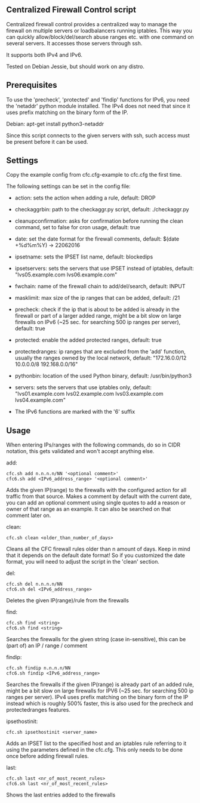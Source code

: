 ## Centralized Firewall Control script

Centralized firewall control provides a centralized way to manage the firewall on multiple servers or loadbalancers running iptables. This way you can quickly allow/block/del/search abuse ranges etc. with one command on several servers.
It accesses those servers through ssh.

It supports both IPv4 and IPv6.

Tested on Debian Jessie, but should work on any distro.

## Prerequisites

To use the 'precheck', 'protected' and 'findip' functions for IPv6, you need the 'netaddr' python module installed. The IPv4 does not need that since it uses prefix matching on the binary form of the IP.

Debian: apt-get install python3-netaddr

Since this script connects to the given servers with ssh, such access must be present before it can be used.

## Settings

Copy the example config from cfc.cfg-example to cfc.cfg the first time.

The following settings can be set in the config file:

* action: sets the action when adding a rule, default: DROP
* checkaggrbin: path to the checkaggr.py script, default: ./checkaggr.py
* cleanupconfirmation: asks for confirmation before running the clean command, set to false for cron usage, default: true
* date: set the date format for the firewall comments, default: $(date +%d%m%Y) -> 22062016
* ipsetname: sets the IPSET list name, default: blockedips
* ipsetservers: sets the servers that use IPSET instead of iptables, default: "lvs05.example.com lvs06.example.com"
* fwchain: name of the firewall chain to add/del/search, default: INPUT
* masklimit: max size of the ip ranges that can be added, default: /21
* precheck: check if the ip that is about to be added is already in the firewall or part of a larger added range, might be a bit slow on large firewalls on IPv6 (~25 sec. for searching 500 ip ranges per server), default: true
* protected: enable the added protected ranges, default: true
* protectedranges: ip ranges that are excluded from the 'add' function, usually the ranges owned by the local network, default: "172.16.0.0/12 10.0.0.0/8 192.168.0.0/16"
* pythonbin: location of the used Python binary, default: /usr/bin/python3
* servers: sets the servers that use iptables only, default: "lvs01.example.com lvs02.example.com lvs03.example.com lvs04.example.com"

* The IPv6 functions are marked with the '6' suffix

## Usage

When entering IPs/ranges with the following commands, do so in CIDR notation, this gets validated and won't accept anything else.

add:

	cfc.sh add n.n.n.n/NN '<optional comment>'
	cfc6.sh add <IPv6_address_range> '<optional comment>'

Adds the given IP(range) to the firewalls with the configured action for all traffic from that source. Makes a comment by default with the current date, you can add an optional comment using single quotes to add a reason or owner of that range as an example. It can also be searched on that comment later on.

clean:

	cfc.sh clean <older_than_number_of_days>

Cleans all the CFC firewall rules older than n amount of days. Keep in mind that it depends on the default date format! So if you customized the date format, you will need to adjust the script in the 'clean' section.

del:

	cfc.sh del n.n.n.n/NN
	cfc6.sh del <IPv6_address_range>

Deletes the given IP(range)/rule from the firewalls

find:

	cfc.sh find <string>
	cfc6.sh find <string>

Searches the firewalls for the given string (case in-sensitive), this can be (part of) an IP / range / comment

findip:

	cfc.sh findip n.n.n.n/NN
	cfc6.sh findip <IPv6_address_range>

Searches the firewalls if the given IP(range) is already part of an added rule, might be a bit slow on large firewalls for IPV6 (~25 sec. for searching 500 ip ranges per server). IPv4 uses prefix matching on the binary form of the IP instead which is roughly 500% faster, this is also used for the precheck and protectedranges features.

ipsethostinit:

	cfc.sh ipsethostinit <server_name>

Adds an IPSET list to the specified host and an iptables rule referring to it using the parameters defined in the cfc.cfg. This only needs to be done once before adding firewall rules.

last:

	cfc.sh last <nr_of_most_recent_rules>
	cfc6.sh last <nr_of_most_recent_rules>

Shows the last <n> entries added to the firewalls
